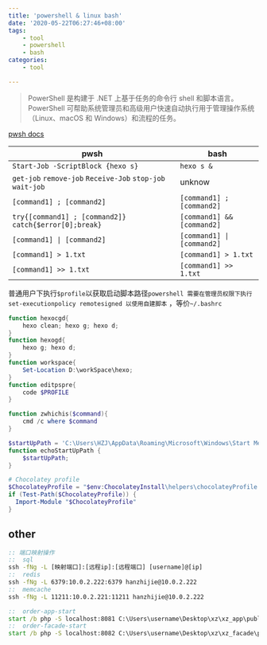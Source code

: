 ```yaml
---
title: 'powershell & linux bash'
date: '2020-05-22T06:27:46+08:00'
tags:
    - tool
    - powershell
    - bash
categories:
    - tool

---
```




> PowerShell 是构建于 .NET 上基于任务的命令行 shell 和脚本语言。 PowerShell 可帮助系统管理员和高级用户快速自动执行用于管理操作系统（Linux、macOS 和 Windows）和流程的任务。

[pwsh docs](https://docs.microsoft.com/zh-cn/powershell/scripting/overview?view=powershell-7)
 
| pwsh                                                       | bash                       |
| ---------------------------------------------------------- | -------------------------- |
| `Start-Job -ScriptBlock {hexo s}`                          | `hexo s &`                 |
| `get-job` `remove-job` `Receive-Job` `stop-job` `wait-job` | unknow                     |
| `[command1] ; [command2]`                                  | `[command1] ; [command2]`  |
| `try{[command1] ; [command2]} catch{$error[0];break}`      | `[command1] && [command2]` |
| `[command1] \| [command2]`                                 | `[command1] \| [command2]` |
| `[command1] > 1.txt`                                       | `[command1] > 1.txt`       |
| `[command1] >> 1.txt`                                      | `[command1] >> 1.txt`      |


<!--more-->


普通用户下执行`$profile`以获取启动脚本路径`powershell 需要在管理员权限下执行 set-executionpolicy remotesigned 以使用自建脚本` ，等价`~/.bashrc`

```ps1
function hexocgd{
    hexo clean; hexo g; hexo d;
}
function hexogd{
    hexo g; hexo d;
}
function workspace{
    Set-Location D:\workSpace\hexo;
}
function editpspre{
    code $PROFILE
}

function zwhichis($command){
    cmd /c where $command
}

$startUpPath = 'C:\Users\HZJ\AppData\Roaming\Microsoft\Windows\Start Menu\Programs\Startup';
function echoStartUpPath {
    $startUpPath;
}

# Chocolatey profile
$ChocolateyProfile = "$env:ChocolateyInstall\helpers\chocolateyProfile.psm1"
if (Test-Path($ChocolateyProfile)) {
  Import-Module "$ChocolateyProfile"
}

```

## other


```bat
:: 端口映射操作
::  sql
ssh -fNg -L [映射端口]:[远程ip]:[远程端口] [username]@[ip]
::  redis
ssh -fNg -L 6379:10.0.2.222:6379 hanzhijie@10.0.2.222
::  memcache
ssh -fNg -L 11211:10.0.2.221:11211 hanzhijie@10.0.2.222

::  order-app-start
start /b php -S localhost:8081 C:\Users\username\Desktop\xz\xz_app\public\index.php
::  order-facade-start
start /b php -S localhost:8082 C:\Users\username\Desktop\xz\xz_facade\public\index.php
```